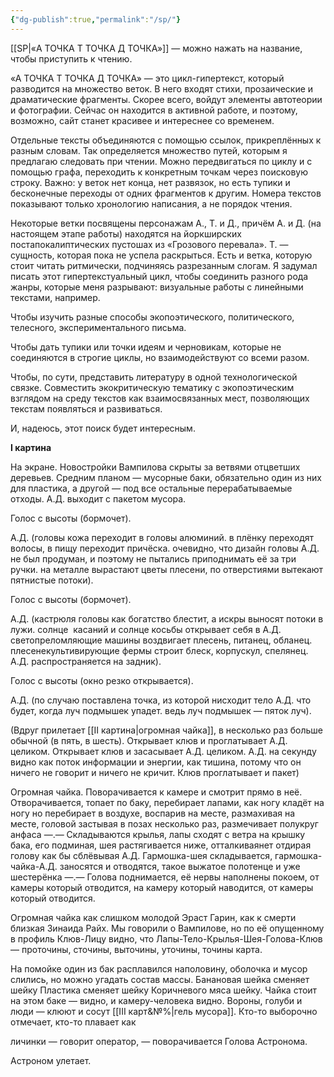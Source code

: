 ```yaml
---
{"dg-publish":true,"permalink":"/sp/"}
---
```


[[SP\|«А ТОЧКА Т ТОЧКА Д ТОЧКА»]] — можно нажать на название, чтобы приступить к чтению.

«А ТОЧКА Т ТОЧКА Д ТОЧКА» — это цикл-гипертекст, который разводится на множество веток. В него входят стихи, прозаические и драматические фрагменты. Скорее всего, войдут элементы автотеории и фотографии. Сейчас он находится в активной работе, и поэтому, возможно, сайт станет красивее и интереснее со временем.

Отдельные тексты объединяются с помощью ссылок, прикреплённых к разным словам. Так определяется множество путей, которым я предлагаю следовать при чтении. Можно передвигаться по циклу и с помощью графа, переходить к конкретным точкам через поисковую строку. Важно: у веток нет конца, нет развязок, но есть тупики и бесконечные переходы от одних фрагментов к другим. Номера текстов показывают только хронологию написания, а не порядок чтения.

Некоторые ветки посвящены персонажам А., Т. и Д., причём А. и Д. (на настоящем этапе работы) находятся на йоркширских постапокалиптических пустошах из «Грозового перевала». Т. — сущность, которая пока не успела раскрыться. Есть и ветка, которую стоит читать ритмически, подчиняясь разрезанным слогам. Я задумал писать этот гипертекстуальный цикл, чтобы соединить разного рода жанры, которые меня разрывают: визуальные работы с линейными текстами, например.

Чтобы изучить разные способы экопоэтического, политического, телесного, экспериментального письма.

Чтобы дать тупики или точки идеям и черновикам, которые не соединяются в строгие циклы, но взаимодействуют со всеми разом.

Чтобы, по сути, представить литературу в одной технологической связке. Совместить экокритическую тематику с экопоэтическим взглядом на среду текстов как взаимосвязанных мест, позволяющих текстам появляться и развиваться.

И, надеюсь, этот поиск будет интересным.


**I картина**

На экране. Новостройки Вампилова скрыты за ветвями отцветших деревьев. Средним планом — мусорные баки, обязательно один из них для пластика, а другой — под все остальные перерабатываемые отходы. А.Д. выходит с пакетом мусора.  

Голос с высоты (бормочет).

А.Д. (головы кожа переходит в головы алюминий. в плёнку переходят волосы, в пищу переходит причёска. очевидно, что дизайн головы А.Д. не был продуман, и поэтому не пытались приподнимать её за три ручки. на металле вырастают цветы плесени, по отверстиями вытекают пятнистые потоки).

Голос с высоты (бормочет).

А.Д. (кастрюля головы как богатство блестит, а искры выносят потоки в лужи. солнце  касаний и солнце косьбы открывает себя в А.Д. светопреломляющие машины воздвигает плесень, питанец, обланец. плесенекультивирующие фермы строит блеск, корпускул, спелянец. А.Д. распространяется на задник).

Голос с высоты (окно резко открывается).

А.Д. (по случаю поставлена точка, из которой нисходит тело А.Д. что будет, когда луч подмышек упадет. ведь луч подмышек — пяток луч).

(Вдруг прилетает [[II картина\|огромная чайка]], в несколько раз больше обычной (в пять, в шесть). Открывает клюв и проглатывает А.Д. целиком. Открывает клюв и засасывает А.Д. целиком. А.Д. на секунду видно как поток информации и энергии, как тишина, потому что он ничего не говорит и ничего не кричит. Клюв проглатывает и пакет)

Огромная чайка. Поворачивается к камере и смотрит прямо в неё. Отворачивается, топает по баку, перебирает лапами, как ногу кладёт на ногу но перебирает в воздухе, воспарив на месте, размахивая на месте, головой застывая в позах несколько раз, размечивает полукруг анфаса ­—.— Складываются крылья, лапы сходят с ветра на крышку бака, его подминая, шея растягивается ниже, отталкиваянет отдирая голову как бы сблёвывая А.Д. Гармошка-шея складывается, гармошка-чайка-А.Д. заносятся и отводятся, такое выжатое полотенце и уже шестерёнка —.— Голова поднимается, её нервы наполнены покоем, от камеры который отводится, на камеру который наводится, от камеры который отводится.

Огромная чайка как слишком молодой Эраст Гарин, как к смерти близкая Зинаида Райх. Мы говорили о Вампилове, но по её опущенному в профиль Клюв-Лицу видно, что Лапы-Тело-Крылья-Шея-Голова-Клюв — проточины, сточины, выточины, уточины, точины карта.

На помойке один из бак расплавился наполовину, оболочка и мусор слились, но можно угадать состав массы. Банановая шейка сменяет шейку Пластика сменяет шейку Коричневого мяса шейку. Чайка стоит на этом баке — видно, и камеру-человека видно. Вороны, голуби и люди — клюют и сосут [[III карт&№%\|гель мусора]]. Кто-то выборочно отмечает, кто-то плавает как

личинки — говорит оператор, — поворачивается Голова Астронома.

Астроном улетает.
